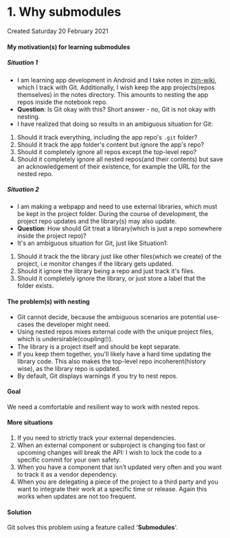 # 1. Why submodules
Created Saturday 20 February 2021

#### My motivation(s) for learning submodules

##### Situation 1

* I am learning app development in Android and I take notes in [zim-wiki](https://zim-wiki.org/), which I track with Git. Additionally, I wish keep the app projects(repos themselves) in the notes directory. This amounts to nesting the app repos inside the notebook repo. 
* **Question**: Is Git okay with this? Short answer - no, Git is not okay with nesting.
* I have realized that doing so results in an ambiguous situation for Git:


1. Should it track everything, including the app repo's ``.git`` folder?
2. Should it track the app folder's content but ignore the app's repo?
3. Should it completely ignore all repos except the top-level repo?
4. Should it completely ignore all nested repos(and their contents) but save an acknowledgement of their existence, for example the URL for the nested repo.


##### Situation 2

* I am making a webpapp and need to use external libraries, which must be kept in the project folder. During the course of development, the project repo updates and the library(s) may also update. 
* **Question**: How should Git treat a library(which is just a repo somewhere inside the project repo)? 
* It's an ambiguous situation for Git, just like Situation1:


1. Should it track the the library just like other files(which we create) of the project, i.e monitor changes if the library gets updated.
2. Should it ignore the library being a repo and just track it's files.
3. Should it completely ignore the library, or just store a label that the folder exists.


#### The problem(s) with nesting

* Git cannot decide, because the ambiguous scenarios are potential use-cases the developer might need.
* Using nested repos mixes external code with the unique project files, which is undersirable(coupling🙄️).
* The library is a project itself and should be kept separate.
* If you keep them together, you'll likely have a hard time updating the library code. This also makes the top-level repo incoherent(history wise), as the library repo is updated.
* By default, Git displays warnings if you try to nest repos.


#### Goal
We need a comfortable and resilient way to work with nested repos.

#### More situations

1. If you need to strictly track your external dependencies.
2. When an external component or subproject is changing too fast or upcoming changes will break the API: I wish to lock the code to a specific commit for your own safety.
3. When you have a component that isn’t updated very often and you want to track it as a vendor dependency.
4. When you are delegating a piece of the project to a third party and you want to integrate their work at a specific time or release. Again this works when updates are not too frequent.


#### Solution
Git solves this problem using a feature called '**Submodules**'.

